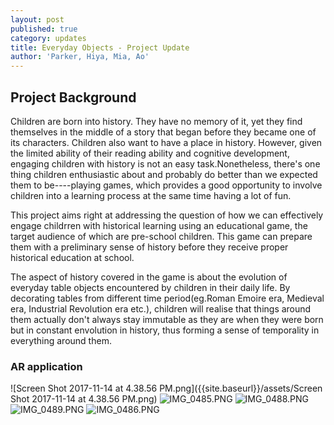 ```yaml
---
layout: post
published: true
category: updates
title: Everyday Objects - Project Update
author: 'Parker, Hiya, Mia, Ao'
---
```

## Project Background
Children are born into history. They have no memory of it, yet they find themselves in the middle of a story that began before they became one of its characters. Children also want to have a place in history. However, given the limited ability of their reading ability and cognitive development, engaging children with history is not an easy task.Nonetheless, there's one thing children enthusiastic about and probably do better than we expected them to be----playing games, which provides a good opportunity to involve children into a learning process at the same time having a lot of fun.

This project aims right at addressing the question of how we can effectively engage childrren with historical learning using an educational game, the target audience of which are pre-school children. This game can prepare them with a preliminary sense of history before they receive proper historical education at school.

The aspect of history covered in the game is about the evolution of everyday table objects encountered by children in their daily life. By decorating tables from different time period(eg.Roman Emoire era, Medieval era, Industrial Revolution era etc.), children will realise that things around them actually don't always stay immutable as they are when they were born but in constant envolution in history, thus forming a sense of temporality in everything around them. 

### AR application

![Screen Shot 2017-11-14 at 4.38.56 PM.png]({{site.baseurl}}/assets/Screen Shot 2017-11-14 at 4.38.56 PM.png)
![IMG_0485.PNG]({{site.baseurl}}/assets/IMG_0485.PNG)
![IMG_0488.PNG]({{site.baseurl}}/assets/IMG_0488.PNG)
![IMG_0489.PNG]({{site.baseurl}}/assets/IMG_0489.PNG)
![IMG_0486.PNG]({{site.baseurl}}/assets/IMG_0486.PNG)
